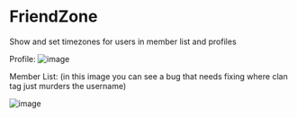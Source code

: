 # FriendZone
Show and set timezones for users in member list and profiles

Profile:
![image](https://github.com/user-attachments/assets/103d2369-711c-45a0-aee5-be2fa790fb6d)

Member List: (in this image you can see a bug that needs fixing where clan tag just murders the username)

![image](https://github.com/user-attachments/assets/4bc53e6b-b733-4b0d-8c39-6766525c6d88)


